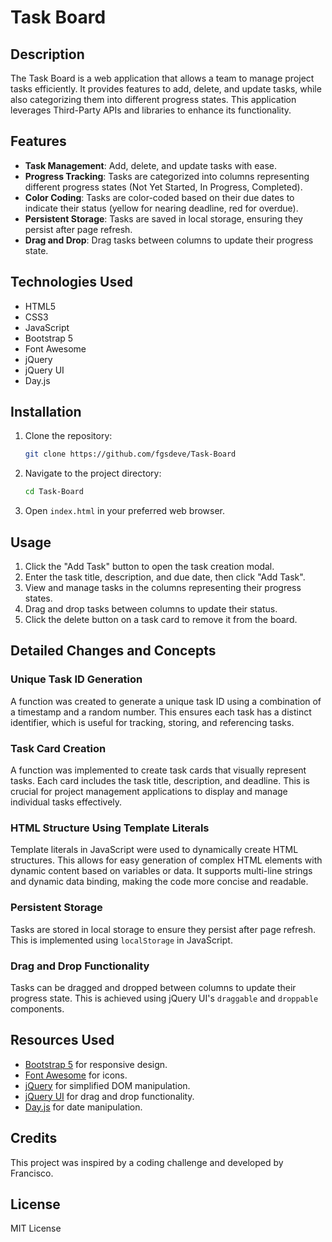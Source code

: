 # Task Board

## Description
The Task Board is a web application that allows a team to manage project tasks efficiently. It provides features to add, delete, and update tasks, while also categorizing them into different progress states. This application leverages Third-Party APIs and libraries to enhance its functionality.

## Features
- **Task Management**: Add, delete, and update tasks with ease.
- **Progress Tracking**: Tasks are categorized into columns representing different progress states (Not Yet Started, In Progress, Completed).
- **Color Coding**: Tasks are color-coded based on their due dates to indicate their status (yellow for nearing deadline, red for overdue).
- **Persistent Storage**: Tasks are saved in local storage, ensuring they persist after page refresh.
- **Drag and Drop**: Drag tasks between columns to update their progress state.

## Technologies Used
- HTML5
- CSS3
- JavaScript
- Bootstrap 5
- Font Awesome
- jQuery
- jQuery UI
- Day.js

## Installation
1. Clone the repository:
    ```sh
    git clone https://github.com/fgsdeve/Task-Board
    ```
2. Navigate to the project directory:
    ```sh
    cd Task-Board
    ```
3. Open `index.html` in your preferred web browser.

## Usage
1. Click the "Add Task" button to open the task creation modal.
2. Enter the task title, description, and due date, then click "Add Task".
3. View and manage tasks in the columns representing their progress states.
4. Drag and drop tasks between columns to update their status.
5. Click the delete button on a task card to remove it from the board.

## Detailed Changes and Concepts

### Unique Task ID Generation
A function was created to generate a unique task ID using a combination of a timestamp and a random number. This ensures each task has a distinct identifier, which is useful for tracking, storing, and referencing tasks.

### Task Card Creation
A function was implemented to create task cards that visually represent tasks. Each card includes the task title, description, and deadline. This is crucial for project management applications to display and manage individual tasks effectively.

### HTML Structure Using Template Literals
Template literals in JavaScript were used to dynamically create HTML structures. This allows for easy generation of complex HTML elements with dynamic content based on variables or data. It supports multi-line strings and dynamic data binding, making the code more concise and readable.

### Persistent Storage
Tasks are stored in local storage to ensure they persist after page refresh. This is implemented using `localStorage` in JavaScript.

### Drag and Drop Functionality
Tasks can be dragged and dropped between columns to update their progress state. This is achieved using jQuery UI's `draggable` and `droppable` components.

## Resources Used
- [Bootstrap 5](https://getbootstrap.com/docs/5.1/getting-started/introduction/) for responsive design.
- [Font Awesome](https://fontawesome.com/) for icons.
- [jQuery](https://jquery.com/) for simplified DOM manipulation.
- [jQuery UI](https://jqueryui.com/) for drag and drop functionality.
- [Day.js](https://day.js.org/) for date manipulation.

## Credits
This project was inspired by a coding challenge and developed by Francisco.

## License
MIT License

